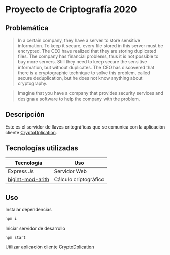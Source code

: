 # Proyecto de Criptografía 2020

## Problemática

> In a certain company, they have a server to store sensitive information. To keep it secure, every file stored in this server must be encrypted. The CEO have realized that they are storing duplicated files. The company has financial problems, thus it is not possible to buy more servers. Still they need to keep secure the sensitive information, but without duplicates. The CEO has discovered that there is a cryptographic technique to solve this problem, called secure deduplication, but he does not know anything about cryptography.

> Imagine that you have a company that provides security services and designa a software to help the company with the problem.

## Descripción

Este es el servidor de llaves critográficas que se comunica con la aplicación cliente [CryptoDplication](https://github.com/JoelHernandez343/crypto-project).

## Tecnologías utilizadas

| Tecnología                                                       | Uso                   |
| ---------------------------------------------------------------- | --------------------- |
| Express Js                                                       | Servidor Web          |
| [bigint-mod-arith](https://github.com/juanelas/bigint-mod-arith) | Cálculo criptográfico |

## Uso

Instalar dependencias

```
npm i
```

Iniciar servidor de desarrollo

```
npm start
```

Utilizar aplicación cliente [CryptoDplication](https://github.com/JoelHernandez343/crypto-project)
